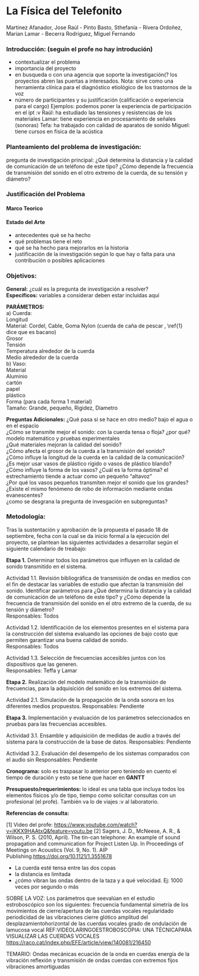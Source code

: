 # La Física del Telefonito

Martinez Afanador, Jose Raúl - Pinto Basto, Sthefanía - Rivera Ordoñez, Marian Lamar - Becerra Rodriguez, Miguel Fernando



###  Introducción: (seguin el profe no hay introdución)
- contextualizar el problema
- importancia del proyecto
- en busqueda o con una agencia que soporte la investigación(? los proyectos abren las puertas a interesados. Nota: sirve como una herramienta  clínica  para  el  diagnóstico  etiológico  de  los  trastornos  de  la  voz
- número de participantes y su justificación (calificación o experiencia para el cargo)
  Ejemplos: podemos poner la experiencia de participación en el ipt :v
  Raúl: ha estudiado las tensiones y resistencias de los materiales
  Lamar: tiene experiencia en procesamiento de señales (sonoras)
  Tefa: ha trabajado con calidad de aparatos de sonido
  Miguel: tiene cursos en física de la acústica



### Planteamiento del problema de investigación:
pregunta de investigación principal:
¿Qué determina la distancia y la calidad de comunicación de un teléfono de este tipo?
¿Cómo depende la frecuencia de transmisión del sonido en el otro extremo de la cuerda, de su tensión y diámetro?

### Justificación del Problema
#### Marco Teorico

#### Estado del Arte
- antecedentes qué se ha hecho
- qué problemas tiene el reto
- qué se ha hecho para mejorarlos en la historia
- justificación de la investigación según lo que hay o falta para una contribución o posibles aplicaciones

### Objetivos:
**General:** ¿cuál es la pregunta de investigación a resolver?  
**Específicos:** variables a considerar deben estar incluidas aquí  

**PARÁMETROS:**  
a) Cuerda:  
	Longitud  
	Material: Cordel, Cable, Goma Nylon (cuerda de caña de pescar , \ref{1} dice que es bacano)  
	Grosor  
	Tensión  
	Temperatura alrededor de la cuerda  
	Medio alrededor de la cuerda  
b) Vaso:  
	Material  
	Aluminio  
	cartón  
	papel  
	plástico  
	Forma (para cada forma 1  material)  
	Tamaño: Grande, pequeño, Rigidez, Diametro  

**Preguntas Adicionales:**
  ¿Qué pasa si se hace en otro medio? bajo el agua o en el espacio  
  ¿Cómo se transmite mejor el sonido: con la cuerda tensa o floja? ¿por qué? modelo matemático y pruebas experimentales  
  ¿Qué materiales mejoran la calidad del sonido?  
  ¿Cómo afecta el grosor de la cuerda a la transmisión del sonido?  
  ¿Cómo influye la longitud de la cuerda en la calidad de la comunicación?  
  ¿Es mejor usar vasos de plástico rígido o vasos de plástico blando?  
  ¿Cómo influye la forma de los vasos? ¿Cuál es la forma óptima? el  estrechamiento tiende a actuar como un pequeño “altavoz”  
  ¿Por qué los vasos pequeños transmiten mejor el sonido que los grandes?  
  ¿Existe el mismo fenómeno de robo de información mediante ondas evanescentes?  
  ¿como se desgrana la pregunta de invesgación en subpreguntas?  


### Metodología:

Tras la sustentación y aprobación de la propuesta el pasado 18 de septiembre, fecha con la cual se da inicio formal a la ejecución del proyecto, se plantean las siguientes actividades a desarrollar según el siguiente calendario de treabajo:  

**Etapa 1.** Determinar todos los parámetros que influyen en la calidad de sonido transmitido en el sistema.  

  Actividad 1.1. Revisión bibliográfica de transmisión de ondas en medios con el fin de destacar las variables de estudio que afectan la transmisión del sonido. Identificar parámetros para ¿Qué determina la distancia y la calidad de comunicación de un teléfono de este tipo? y ¿Cómo depende la frecuencia de transmisión del sonido en el otro extremo de la cuerda, de su tensión y diámetro?  
    Responsables: Todos

  Actividad 1.2. Identificación de los elementos presentes en el sistema para la construcción del sistema evaluando las opciones de bajo costo que permiten garantizar una buena calidad de sonido.  
    Responsables: Todos  

  Actividad 1.3. Selección de frecuencias accesibles juntos con los dispositivos que las generen.  
    Responsables: Teffa y Lamar  

**Etapa 2.** Realización del modelo matemático de la transmisión de frecuencias, para la adquisición del sonido en los extremos del sistema.

  Actividad 2.1. Simulación de la propagación de la onda sonora en los diferentes medios propuestos.
	  Responsables: Pendiente

**Etapa 3.** Implementación y evaluación de los parámetros seleccionados en pruebas para las frecuencias accesibles.

  Actividad 3.1. Ensamble y adquisición de medidas de audio a través del sistema para la construcción de la base de datos.
	  Responsables: Pendiente

Actividad 3.2. Evaluación del desempeño de los sistemas comparados con el audio sin 
    Responsables: Pendiente

**Cronograma:** solo es traspasar lo anterior pero teniendo en cuento el tiempo de duración y esto se tiene que hacer en **GANTT**

**Presupuesto/requerimientos:**
lo ideal es una tabla que incluya todos los elementos físicos y/o de tipo, tiempo como solicitar consultas con un profesional (el profe). También va lo de viajes :v al laboratorio.
                                                             
**Referencias de consulta:**

[1] Video del profe: https://www.youtube.com/watch?v=iKKX9HAAtxQ&feature=youtu.be
[2] Sagers, J. D., McNeese, A. R., & Wilson, P. S. (2010, April). The tin-can telephone: An example of sound propagation and communication for Project Listen Up. In Proceedings of Meetings on Acoustics (Vol. 9, No. 1). AIP Publishing.https://doi.org/10.1121/1.3551678






- La cuerda esté tensa entre las dos copas
- la distancia es limitada
- ¿cómo vibran las ondas dentro de la taza y a qué velocidad. Ej: 1000 veces por segundo o más



SOBRE LA VOZ:
Los  parámetros  que  seevalúan  en  el  estudio  estroboscópico  son  los  siguientes: 
frecuencia  fundamental
simetría  de  los  movimientos  de  cierre/apertura de las cuerdas vocales
regularidado  periodicidad  de  las  vibraciones
cierre  glótico
amplitud  del  desplazamientohorizontal de las cuerdas vocales
grado de ondulación de lamucosa vocal
REF:VIDEOLARINGOESTROBOSCOPIA: UNA TÉCNICAPARA VISUALIZAR LAS CUERDAS VOCALES
https://raco.cat/index.php/EFE/article/view/140081/216450

TEMARIO:
Ondas mecánicas
ecuación de la onda en cuerdas
energía de la vibración
reflexión y transmisión de ondas
cuerdas con extremos fijos
vibraciones amortiguadas

